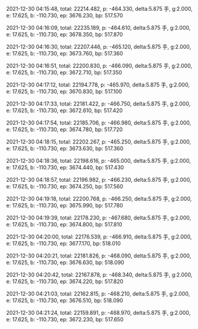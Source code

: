 2021-12-30 04:15:48, total: 22214.482, p: -464.330, delta:5.875 手, g:2.000, e: 17.625, b: -110.730, ep: 3676.230, bp: 517.570

2021-12-30 04:16:09, total: 22235.189, p: -464.610, delta:5.875 手, g:2.000, e: 17.625, b: -110.730, ep: 3678.350, bp: 517.870

2021-12-30 04:16:30, total: 22207.446, p: -465.120, delta:5.875 手, g:2.000, e: 17.625, b: -110.730, ep: 3673.760, bp: 517.360

2021-12-30 04:16:51, total: 22200.830, p: -466.090, delta:5.875 手, g:2.000, e: 17.625, b: -110.730, ep: 3672.710, bp: 517.350

2021-12-30 04:17:12, total: 22194.778, p: -465.970, delta:5.875 手, g:2.000, e: 17.625, b: -110.730, ep: 3670.830, bp: 517.100

2021-12-30 04:17:33, total: 22181.422, p: -466.750, delta:5.875 手, g:2.000, e: 17.625, b: -110.730, ep: 3672.610, bp: 517.420

2021-12-30 04:17:54, total: 22185.706, p: -466.980, delta:5.875 手, g:2.000, e: 17.625, b: -110.730, ep: 3674.780, bp: 517.720

2021-12-30 04:18:15, total: 22202.267, p: -465.250, delta:5.875 手, g:2.000, e: 17.625, b: -110.730, ep: 3673.630, bp: 517.360

2021-12-30 04:18:36, total: 22198.616, p: -465.000, delta:5.875 手, g:2.000, e: 17.625, b: -110.730, ep: 3674.440, bp: 517.430

2021-12-30 04:18:57, total: 22196.982, p: -466.230, delta:5.875 手, g:2.000, e: 17.625, b: -110.730, ep: 3674.250, bp: 517.560

2021-12-30 04:19:18, total: 22200.768, p: -466.250, delta:5.875 手, g:2.000, e: 17.625, b: -110.730, ep: 3675.990, bp: 517.780

2021-12-30 04:19:39, total: 22178.230, p: -467.680, delta:5.875 手, g:2.000, e: 17.625, b: -110.730, ep: 3674.800, bp: 517.810

2021-12-30 04:20:00, total: 22176.539, p: -466.910, delta:5.875 手, g:2.000, e: 17.625, b: -110.730, ep: 3677.170, bp: 518.010

2021-12-30 04:20:21, total: 22181.826, p: -468.090, delta:5.875 手, g:2.000, e: 17.625, b: -110.730, ep: 3676.630, bp: 518.090

2021-12-30 04:20:42, total: 22167.878, p: -468.340, delta:5.875 手, g:2.000, e: 17.625, b: -110.730, ep: 3674.220, bp: 517.820

2021-12-30 04:21:03, total: 22162.815, p: -468.210, delta:5.875 手, g:2.000, e: 17.625, b: -110.730, ep: 3676.510, bp: 518.090

2021-12-30 04:21:24, total: 22159.891, p: -468.970, delta:5.875 手, g:2.000, e: 17.625, b: -110.730, ep: 3672.230, bp: 517.650